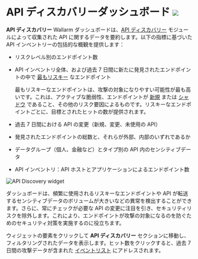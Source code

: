 # API ディスカバリーダッシュボード <a href="../../../about-wallarm/subscription-plans/#subscription-plans"><img src="../../../images/api-security-tag.svg" style="border: none;"></a>

**API ディスカバリー** Wallarm ダッシュボードは、[API ディスカバリー](../../api-discovery/overview.md) モジュールによって収集された API に関するデータを要約します。以下の指標に基づいた API インベントリーの包括的な概観を提供します：

* リスクレベル別のエンドポイント数
* API インベントリ全体、および過去 7 日間に新たに発見されたエンドポイントの中で [最もリスキー](../../api-discovery/risk-score.md) なエンドポイント

    最もリスキーなエンドポイントは、攻撃の対象になりやすい可能性が最も高いです。これは、アクティブな脆弱性、エンドポイントが [新規](../../api-discovery/track-changes.md) または [シャドウ](../../api-discovery/rogue-api.md#shadow-api) であること、その他のリスク要因によるものです。リスキーなエンドポイントごとに、目標とされたヒットの数が提供されます。

* 過去 7 日間における API の変更（新規、変更、未使用の API）
* 発見されたエンドポイントの総数と、それらが外部、内部のいずれであるか
* データグループ（個人、金融など）とタイプ別の API 内のセンシティブデータ
* API インベントリ：API ホストとアプリケーションによるエンドポイント数

![API Discovery widget](../../images/user-guides/dashboard/api-discovery-widget.png)

ダッシュボードは、頻繁に使用されるリスキーなエンドポイントや API が転送するセンシティブデータのボリュームが大きいなどの異常を検出することができます。さらに、常にチェックが必要な API の変更に注目を引き、セキュリティリスクを除外します。これにより、エンドポイントが攻撃の対象になるのを防ぐためのセキュリティ対策を実施するのに役立ちます。

ウィジェットの要素をクリックして **API ディスカバリー** セクションに移動し、フィルタリングされたデータを表示します。ヒット数をクリックすると、過去 7 日間の攻撃データが含まれた [イベントリスト](../events/check-attack.md) にアドレスされます。